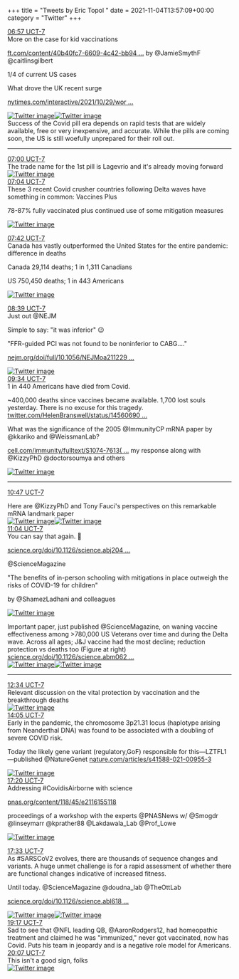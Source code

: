 +++
title = "Tweets by Eric Topol " 
date = 2021-11-04T13:57:09+00:00
category = "Twitter"
+++
<div class="tweet"> 
<div class="profile"> 
<a href="https://twitter.com/erictopol/status/1456259221687726084" target="_blank" rel="noreferer">06:57 UCT-7</a> 
</div> 
<div class="content"> 
More on the case for kid vaccinations

<a href="https://www.ft.com/content/40b40fc7-6609-4c42-bb94-503de3191b9c" target="_blank" rel="noreferer">ft.com/content/40b40fc7-6609-4c42-bb94 ...</a> 
 by @JamieSmythF @caitlinsgilbert

1/4 of current US cases 

What drove the UK recent surge

<a href="https://www.nytimes.com/interactive/2021/10/29/world/europe/uk-britain-covid-surge.html" target="_blank" rel="noreferer">nytimes.com/interactive/2021/10/29/wor ...</a> 
 </div> 
<a href="/twitter/erictopol/images/FDWqtwLVIAkVnBG.jpg"  ><img src="/twitter/erictopol/images/FDWqtwLVIAkVnBG.jpg" alt="Twitter image" ></img></a><a href="/twitter/erictopol/images/FDWrTRCUcBUX5VU.jpg"  ><img src="/twitter/erictopol/images/FDWrTRCUcBUX5VU.jpg" alt="Twitter image" ></img></a></div> 
<div class="thread"> 
<div class="thread-content"> 
Success of the Covid pill era depends on rapid tests that are widely available, free or very inexpensive, and accurate. While the pills are coming soon, the US is still woefully unprepared for their roll out.</div> 
<hr><div class="profile"> 
<a href="https://twitter.com/erictopol/status/1456260028424343570" target="_blank" rel="noreferer">07:00 UCT-7</a> 
</div> 
<div class="content"> 
The trade name for the 1st pill is Lagevrio and it's already moving forward </div> 
<a href="/twitter/erictopol/images/FDWsu2GVkAIDvuD.jpg"  ><img src="/twitter/erictopol/images/FDWsu2GVkAIDvuD.jpg" alt="Twitter image" ></img></a></div> 
<div class="tweet"> 
<div class="profile"> 
<a href="https://twitter.com/erictopol/status/1456260970095910927" target="_blank" rel="noreferer">07:04 UCT-7</a> 
</div> 
<div class="content"> 
These 3 recent Covid crusher countries following Delta waves have something in common: Vaccines Plus

78-87% fully vaccinated plus continued use of some mitigation measures </div> 
<a href="/twitter/erictopol/images/FDWtd2sUYAkRIcY.jpg"  ><img src="/twitter/erictopol/images/FDWtd2sUYAkRIcY.jpg" alt="Twitter image" ></img></a></div> 
<div class="tweet"> 
<div class="profile"> 
<a href="https://twitter.com/erictopol/status/1456270684347199495" target="_blank" rel="noreferer">07:42 UCT-7</a> 
</div> 
<div class="content"> 
Canada has vastly outperformed the United States for the entire pandemic: difference in deaths

Canada 29,114 deaths; 1 in 1,311 Canadians

US 750,450 deaths; 1 in 443 Americans </div> 
<a href="/twitter/erictopol/images/FDW1vhNVcAkzhS5.jpg"  ><img src="/twitter/erictopol/images/FDW1vhNVcAkzhS5.jpg" alt="Twitter image" ></img></a></div> 
<div class="tweet"> 
<div class="profile"> 
<a href="https://twitter.com/erictopol/status/1456284946784403460" target="_blank" rel="noreferer">08:39 UCT-7</a> 
</div> 
<div class="content"> 
Just out @NEJM 

Simple to say: "it was inferior" 😉

"FFR-guided PCI was not found to be noninferior to CABG...."

<a href="https://www.nejm.org/doi/full/10.1056/NEJMoa2112299?query=featured_home" target="_blank" rel="noreferer">nejm.org/doi/full/10.1056/NEJMoa211229 ...</a> 
 </div> 
<a href="/twitter/erictopol/images/FDXDB7MUYAcnuoM.jpg"  ><img src="/twitter/erictopol/images/FDXDB7MUYAcnuoM.jpg" alt="Twitter image" ></img></a></div> 
<div class="tweet"> 
<div class="profile"> 
<a href="https://twitter.com/erictopol/status/1456298856979697664" target="_blank" rel="noreferer">09:34 UCT-7</a> 
</div> 
<div class="content"> 
1 in 440 Americans have died from Covid. 

~400,000 deaths since vaccines became available. 1,700 lost souls yesterday. There is no excuse for this tragedy. <a href="https://twitter.com/HelenBranswell/status/1456069049193009155" target="_blank" rel="noreferer">twitter.com/HelenBranswell/status/14560690 ...</a> 
</div> 
</div> 
<div class="thread"> 
<div class="thread-content"> 
What was the significance of the 2005 @ImmunityCP mRNA paper by @kkariko and @WeissmanLab?

<a href="https://www.cell.com/immunity/fulltext/S1074-7613(21)00456-8" target="_blank" rel="noreferer">cell.com/immunity/fulltext/S1074-7613( ...</a> 
 my response along with @KizzyPhD @doctorsoumya and others </div> 
<a href="/twitter/erictopol/images/FDW632dVUAsFvNK.jpg"  ><img src="/twitter/erictopol/images/FDW632dVUAsFvNK.jpg" alt="Twitter image" ></img></a><hr><div class="profile"> 
<a href="https://twitter.com/erictopol/status/1456317085127110657" target="_blank" rel="noreferer">10:47 UCT-7</a> 
</div> 
<div class="content"> 
Here are @KizzyPhD and Tony Fauci's perspectives on this remarkable mRNA landmark paper </div> 
<a href="/twitter/erictopol/images/FDXgfCoVIAc2krh.jpg"  ><img src="/twitter/erictopol/images/FDXgfCoVIAc2krh.jpg" alt="Twitter image" ></img></a><a href="/twitter/erictopol/images/FDXgiaYVIEUBtLd.jpg"  ><img src="/twitter/erictopol/images/FDXgiaYVIEUBtLd.jpg" alt="Twitter image" ></img></a></div> 
<div class="tweet"> 
<div class="profile"> 
<a href="https://twitter.com/erictopol/status/1456321376873295881" target="_blank" rel="noreferer">11:04 UCT-7</a> 
</div> 
<div class="content"> 
You can say that again. 💯

<a href="https://www.science.org/doi/10.1126/science.abj2042" target="_blank" rel="noreferer">science.org/doi/10.1126/science.abj204 ...</a> 


@ScienceMagazine 

"The benefits of in-person schooling with mitigations in place outweigh the risks of COVID-19 for children"

by @ShamezLadhani and colleagues </div> 
<a href="/twitter/erictopol/images/FDXkHJAVEAgIy3r.jpg"  ><img src="/twitter/erictopol/images/FDXkHJAVEAgIy3r.jpg" alt="Twitter image" ></img></a></div> 
<div class="thread"> 
<div class="thread-content"> 
Important paper, just published @ScienceMagazine, on waning vaccine effectiveness among &gt;780,000 US Veterans over time and during the Delta wave. Across all ages; J&amp;J vaccine had the most decline; reduction protection vs deaths too (Figure at right) <a href="https://www.science.org/doi/10.1126/science.abm0620" target="_blank" rel="noreferer">science.org/doi/10.1126/science.abm062 ...</a> 
 </div> 
<a href="/twitter/erictopol/images/FDXsAodVEBUvvU5.jpg"  ><img src="/twitter/erictopol/images/FDXsAodVEBUvvU5.jpg" alt="Twitter image" ></img></a><a href="/twitter/erictopol/images/FDXsDgBUYAAyg1X.jpg"  ><img src="/twitter/erictopol/images/FDXsDgBUYAAyg1X.jpg" alt="Twitter image" ></img></a><hr><div class="profile"> 
<a href="https://twitter.com/erictopol/status/1456344178888085504" target="_blank" rel="noreferer">12:34 UCT-7</a> 
</div> 
<div class="content"> 
Relevant discussion on the vital protection by vaccination and the breakthrough deaths </div> 
<a href="/twitter/erictopol/images/FDX5NofVUAAhRzW.jpg"  ><img src="/twitter/erictopol/images/FDX5NofVUAAhRzW.jpg" alt="Twitter image" ></img></a></div> 
<div class="tweet"> 
<div class="profile"> 
<a href="https://twitter.com/erictopol/status/1456367138063597573" target="_blank" rel="noreferer">14:05 UCT-7</a> 
</div> 
<div class="content"> 
Early in the pandemic, the chromosome 3p21.31 locus (haplotype arising from Neanderthal DNA) was found to be associated with a doubling of severe COVID risk.

Today the likely gene variant (regulatory,GoF) responsible for this—LZTFL1—published @NatureGenet  <a href="https://www.nature.com/articles/s41588-021-00955-3" target="_blank" rel="noreferer">nature.com/articles/s41588-021-00955-3</a> 
 </div> 
<a href="/twitter/erictopol/images/FDYMx3hVQBEXey5.jpg"  ><img src="/twitter/erictopol/images/FDYMx3hVQBEXey5.jpg" alt="Twitter image" ></img></a></div> 
<div class="tweet"> 
<div class="profile"> 
<a href="https://twitter.com/erictopol/status/1456416187370278915" target="_blank" rel="noreferer">17:20 UCT-7</a> 
</div> 
<div class="content"> 
Addressing #CovidisAirborne with science

<a href="https://www.pnas.org/content/118/45/e2116155118" target="_blank" rel="noreferer">pnas.org/content/118/45/e2116155118</a> 


proceedings of a workshop with the experts  @PNASNews w/ @Smogdr @linseymarr @kprather88 @Lakdawala_Lab @Prof_Lowe </div> 
<a href="/twitter/erictopol/images/FDY5zVbUUAALRA3.jpg"  ><img src="/twitter/erictopol/images/FDY5zVbUUAALRA3.jpg" alt="Twitter image" ></img></a></div> 
<div class="tweet"> 
<div class="profile"> 
<a href="https://twitter.com/erictopol/status/1456419311069794305" target="_blank" rel="noreferer">17:33 UCT-7</a> 
</div> 
<div class="content"> 
As #SARSCoV2 evolves, there are thousands of sequence changes and variants. A huge unmet challenge is for a rapid assessment of whether there are functional changes indicative of increased fitness.

Until today. @ScienceMagazine @doudna_lab @TheOttLab 

<a href="https://www.science.org/doi/10.1126/science.abl6184" target="_blank" rel="noreferer">science.org/doi/10.1126/science.abl618 ...</a> 
 </div> 
<a href="/twitter/erictopol/images/FDY8vBDVkBYMQcU.jpg"  ><img src="/twitter/erictopol/images/FDY8vBDVkBYMQcU.jpg" alt="Twitter image" ></img></a><a href="/twitter/erictopol/images/FDY8xLlVkAc_t2r.jpg"  ><img src="/twitter/erictopol/images/FDY8xLlVkAc_t2r.jpg" alt="Twitter image" ></img></a></div> 
<div class="tweet"> 
<div class="profile"> 
<a href="https://twitter.com/erictopol/status/1456445536328830982" target="_blank" rel="noreferer">19:17 UCT-7</a> 
</div> 
<div class="content"> 
Sad to see that @NFL leading QB, @AaronRodgers12, had homeopathic treatment and claimed he was "immunized," never got vaccinated, now has Covid. Puts his team in jeopardy and is a negative role model for Americans.</div> 
</div> 
<div class="tweet"> 
<div class="profile"> 
<a href="https://twitter.com/erictopol/status/1456458156469407747" target="_blank" rel="noreferer">20:07 UCT-7</a> 
</div> 
<div class="content"> 
This isn't a good sign, folks </div> 
<a href="/twitter/erictopol/images/FDZg6KCVcAM-TDS.jpg"  ><img src="/twitter/erictopol/images/FDZg6KCVcAM-TDS.jpg" alt="Twitter image" ></img></a></div> 


